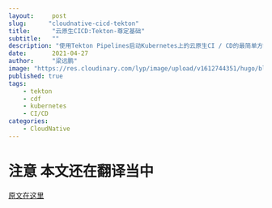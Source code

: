 ```yaml
---
layout:     post 
slug:      "cloudnative-cicd-tekton"
title:      "云原生CICD:Tekton-尊定基础"
subtitle:   ""
description: "使用Tekton Pipelines启动Kubernetes上的云原生CI / CD的最简单方法…"
date:       2021-04-27
author:     "梁远鹏"
image: "https://res.cloudinary.com/lyp/image/upload/v1612744351/hugo/blog.github.io/pexels-bruno-cervera-6032877.jpg"
published: true
tags:
    - tekton
    - cdf
    - kubernetes
    - CI/CD
categories: 
    - CloudNative
---    
```




# 注意 本文还在翻译当中  

[原文在这里](https://itnext.io/cloud-native-ci-cd-with-tekton-laying-the-foundation-a377a1b59ac0)
